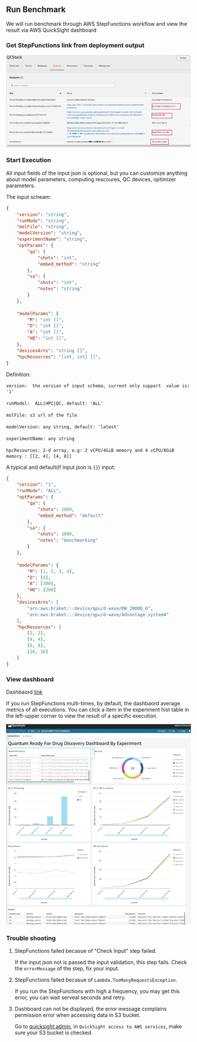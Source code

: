 ## Run Benchmark

We will run benchmark through AWS StepFunctions workflow and view the result via AWS QuickSight dashboard

### Get StepFunctions link from deployment output

![deployment output](../images/deploy_output.png)


### Start Execution

All input fields of the input json is optional, but you can customize anything about model parameters, computing rescoures, QC devices, optimizer parameters. 

The input scheam:
```json
{
    "version": "string",
    "runMode": "string",
    "molFile": "string",
    "modelVersion": "string",
    "experimentName": "string",
    "optParams": {
        "qa": {
            "shots": "int",
            "embed_method": "string"
        },
        "sa": {
            "shots": "int",
            "notes": "string"
        }
    },

    "modelParams": {
        "M": "int []",
        "D": "int []",
        "A": "int []",
        "HQ": "int []",
    },
    "devicesArns": "string []",
    "hpcResources": "[int, int] []",
}

```
Definition: 

    version:  the version of input schema, current only support  value is: '1'

    runModel:  ALL|HPC|QC, default: 'ALL'

    molFile: s3 url of the file

    modelVersion: any string, default: 'latest'

    experimentName: any string

    hpcResources: 2-d array, e.g: 2 vCPU/4GiB memory and 4 vCPU/8GiB memory : [[2, 4], [4, 8]] 

A typical and default(if input json is `{}`) input:
```json
{
    "version": "1",
    "runMode": "ALL",
    "optParams": {
        "qa": {
            "shots": 1000,
            "embed_method": "default"
        },
        "sa": {
            "shots": 1000,
            "notes": "benchmarking"
        }
    },

    "modelParams": {
        "M": [1, 2, 3, 4],
        "D": [4],
        "A": [300],
        "HQ": [200]
    },
    "devicesArns": [
        "arn:aws:braket:::device/qpu/d-wave/DW_2000Q_6",
        "arn:aws:braket:::device/qpu/d-wave/Advantage_system4"
    ],
    "hpcResources": [
        [2, 2],
        [4, 4],
        [8, 8],
        [16, 16]
    ]
}

```

### View dashboard

Dashbaord [link](https://us-east-1.quicksight.aws.amazon.com/sn/dashboards/qcstack-qcBenchmark-Dashboard)

If you run StepFunctions multi-times, by default, the dashbaord average  metrics of all executions. You can click a item in the experiment hist table in the left-upper corner to view the result of a specific execution.  

![dashboard](../images/quicksight_dashboard.png)



### Trouble shooting

1. StepFunctions failed becasue of "Check Input" step failed.

    If the input json not is passed the input validation, this step fails. Check the `errorMessage` of the step, fix your input.

1. StepFunctions failed becasue of `Lambda.TooManyRequestsException`.

    If you run the StepFunctions with high a frequency, you may get this error, you can wait serveal seconds and retry.

1. Dashboard can not be displayed, the error message complains permission error when accessing data in S3 bucket.

    Go to [quicksight admin](https://us-east-1.quicksight.aws.amazon.com/sn/admin#aws), in `QuickSight access to AWS services`, make sure your S3 bucket is checked.





